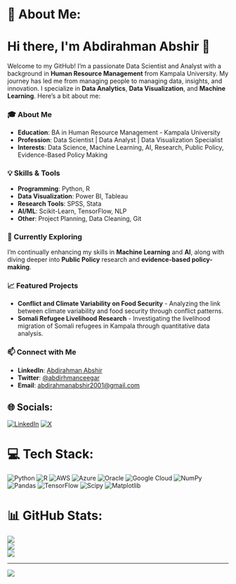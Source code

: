 # 💫 About Me:
# Hi there, I'm Abdirahman Abshir 👋

Welcome to my GitHub! I’m a passionate Data Scientist and Analyst with a background in **Human Resource Management** from Kampala University. My journey has led me from managing people to managing data, insights, and innovation. I specialize in **Data Analytics**, **Data Visualization**, and **Machine Learning**. Here’s a bit about me:

### 🎓 About Me
- **Education**: BA in Human Resource Management - Kampala University
- **Profession**: Data Scientist | Data Analyst | Data Visualization Specialist
- **Interests**: Data Science, Machine Learning, AI, Research, Public Policy, Evidence-Based Policy Making

### 💡 Skills & Tools
- **Programming**: Python, R
- **Data Visualization**: Power BI, Tableau
- **Research Tools**: SPSS, Stata
- **AI/ML**: Scikit-Learn, TensorFlow, NLP
- **Other**: Project Planning, Data Cleaning, Git

### 🌱 Currently Exploring
I’m continually enhancing my skills in **Machine Learning** and **AI**, along with diving deeper into **Public Policy** research and **evidence-based policy-making**.

### 📈 Featured Projects
- **Conflict and Climate Variability on Food Security** - Analyzing the link between climate variability and food security through conflict patterns.
- **Somali Refugee Livelihood Research** - Investigating the livelihood migration of Somali refugees in Kampala through quantitative data analysis.

### 📫 Connect with Me
- **LinkedIn**: [Abdirahman Abshir](https://www.linkedin.com/in/abdirahman-abshir-22616b233)
- **Twitter**: [@abdirhmanceegar](https://x.com/abdirhmanceegar?t=SmLnnHCEUydjaC9i6RbE8w&s=09)
- **Email**: abdirahmanabshir2001@gmail.com



## 🌐 Socials:
[![LinkedIn](https://img.shields.io/badge/LinkedIn-%230077B5.svg?logo=linkedin&logoColor=white)](https://linkedin.com/in/https://www.linkedin.com/in/abdirahman-abshir-22616b233) [![X](https://img.shields.io/badge/X-black.svg?logo=X&logoColor=white)](https://x.com/https://x.com/abdirhmanceegar?t=SmLnnHCEUydjaC9i6RbE8w&s=09) 

# 💻 Tech Stack:
![Python](https://img.shields.io/badge/python-3670A0?style=for-the-badge&logo=python&logoColor=ffdd54) ![R](https://img.shields.io/badge/r-%23276DC3.svg?style=for-the-badge&logo=r&logoColor=white) ![AWS](https://img.shields.io/badge/AWS-%23FF9900.svg?style=for-the-badge&logo=amazon-aws&logoColor=white) ![Azure](https://img.shields.io/badge/azure-%230072C6.svg?style=for-the-badge&logo=microsoftazure&logoColor=white) ![Oracle](https://img.shields.io/badge/Oracle-F80000?style=for-the-badge&logo=oracle&logoColor=white) ![Google Cloud](https://img.shields.io/badge/GoogleCloud-%234285F4.svg?style=for-the-badge&logo=google-cloud&logoColor=white) ![NumPy](https://img.shields.io/badge/numpy-%23013243.svg?style=for-the-badge&logo=numpy&logoColor=white) ![Pandas](https://img.shields.io/badge/pandas-%23150458.svg?style=for-the-badge&logo=pandas&logoColor=white) ![TensorFlow](https://img.shields.io/badge/TensorFlow-%23FF6F00.svg?style=for-the-badge&logo=TensorFlow&logoColor=white) ![Scipy](https://img.shields.io/badge/SciPy-%230C55A5.svg?style=for-the-badge&logo=scipy&logoColor=%white) ![Matplotlib](https://img.shields.io/badge/Matplotlib-%23ffffff.svg?style=for-the-badge&logo=Matplotlib&logoColor=black)
# 📊 GitHub Stats:
![](https://github-readme-stats.vercel.app/api?username=Abdirahmanceegar&theme=dark&hide_border=false&include_all_commits=false&count_private=false)<br/>
![](https://github-readme-streak-stats.herokuapp.com/?user=Abdirahmanceegar&theme=dark&hide_border=false)<br/>
![](https://github-readme-stats.vercel.app/api/top-langs/?username=Abdirahmanceegar&theme=dark&hide_border=false&include_all_commits=false&count_private=false&layout=compact)

---
[![](https://visitcount.itsvg.in/api?id=Abdirahmanceegar&icon=0&color=0)](https://visitcount.itsvg.in)

<!-- Proudly created with GPRM ( https://gprm.itsvg.in ) -->
